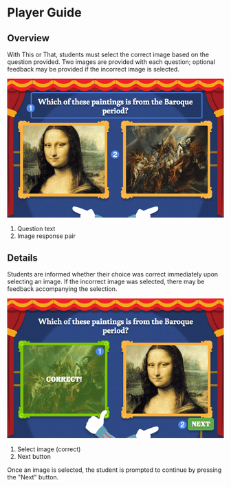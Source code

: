 # Player Guide #

## Overview ##

With This or That, students must select the correct image based on the question provided. Two images are provided with each question; optional feedback may be provided if the incorrect image is selected.

![This or That Player](assets/play_widget_this_or_that.png "This or That Player")

1. Question text
2. Image response pair

## Details ##

Students are informed whether their choice was correct immediately upon selecting an image. If the incorrect image was selected, there may be feedback accompanying the selection.

![This or That Player Continue](assets/play_widget_this_or_that_continue.png "This or That Player Continue")

1. Select image (correct)
2. Next button

Once an image is selected, the student is prompted to continue by pressing the "Next" button.